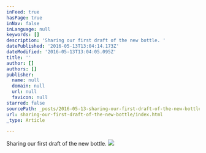 ```yaml
---
inFeed: true
hasPage: true
inNav: false
inLanguage: null
keywords: []
description: 'Sharing our first draft of the new bottle. '
datePublished: '2016-05-13T13:04:14.173Z'
dateModified: '2016-05-13T13:04:05.095Z'
title: ''
author: []
authors: []
publisher:
  name: null
  domain: null
  url: null
  favicon: null
starred: false
sourcePath: _posts/2016-05-13-sharing-our-first-draft-of-the-new-bottle.md
url: sharing-our-first-draft-of-the-new-bottle/index.html
_type: Article

---
```

Sharing our first draft of the new bottle. ![](https://the-grid-user-content.s3-us-west-2.amazonaws.com/febf4a9b-7b79-47b0-a076-c4ae96fd02b4.png)